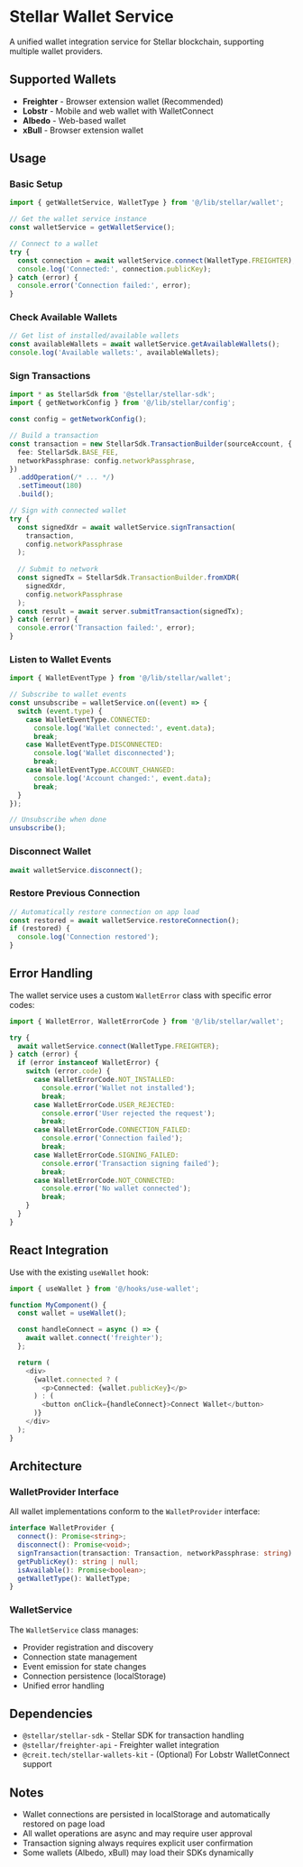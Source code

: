 # Stellar Wallet Service

A unified wallet integration service for Stellar blockchain, supporting multiple wallet providers.

## Supported Wallets

- **Freighter** - Browser extension wallet (Recommended)
- **Lobstr** - Mobile and web wallet with WalletConnect
- **Albedo** - Web-based wallet
- **xBull** - Browser extension wallet

## Usage

### Basic Setup

```typescript
import { getWalletService, WalletType } from '@/lib/stellar/wallet';

// Get the wallet service instance
const walletService = getWalletService();

// Connect to a wallet
try {
  const connection = await walletService.connect(WalletType.FREIGHTER);
  console.log('Connected:', connection.publicKey);
} catch (error) {
  console.error('Connection failed:', error);
}
```

### Check Available Wallets

```typescript
// Get list of installed/available wallets
const availableWallets = await walletService.getAvailableWallets();
console.log('Available wallets:', availableWallets);
```

### Sign Transactions

```typescript
import * as StellarSdk from '@stellar/stellar-sdk';
import { getNetworkConfig } from '@/lib/stellar/config';

const config = getNetworkConfig();

// Build a transaction
const transaction = new StellarSdk.TransactionBuilder(sourceAccount, {
  fee: StellarSdk.BASE_FEE,
  networkPassphrase: config.networkPassphrase,
})
  .addOperation(/* ... */)
  .setTimeout(180)
  .build();

// Sign with connected wallet
try {
  const signedXdr = await walletService.signTransaction(
    transaction,
    config.networkPassphrase
  );
  
  // Submit to network
  const signedTx = StellarSdk.TransactionBuilder.fromXDR(
    signedXdr,
    config.networkPassphrase
  );
  const result = await server.submitTransaction(signedTx);
} catch (error) {
  console.error('Transaction failed:', error);
}
```

### Listen to Wallet Events

```typescript
import { WalletEventType } from '@/lib/stellar/wallet';

// Subscribe to wallet events
const unsubscribe = walletService.on((event) => {
  switch (event.type) {
    case WalletEventType.CONNECTED:
      console.log('Wallet connected:', event.data);
      break;
    case WalletEventType.DISCONNECTED:
      console.log('Wallet disconnected');
      break;
    case WalletEventType.ACCOUNT_CHANGED:
      console.log('Account changed:', event.data);
      break;
  }
});

// Unsubscribe when done
unsubscribe();
```

### Disconnect Wallet

```typescript
await walletService.disconnect();
```

### Restore Previous Connection

```typescript
// Automatically restore connection on app load
const restored = await walletService.restoreConnection();
if (restored) {
  console.log('Connection restored');
}
```

## Error Handling

The wallet service uses a custom `WalletError` class with specific error codes:

```typescript
import { WalletError, WalletErrorCode } from '@/lib/stellar/wallet';

try {
  await walletService.connect(WalletType.FREIGHTER);
} catch (error) {
  if (error instanceof WalletError) {
    switch (error.code) {
      case WalletErrorCode.NOT_INSTALLED:
        console.error('Wallet not installed');
        break;
      case WalletErrorCode.USER_REJECTED:
        console.error('User rejected the request');
        break;
      case WalletErrorCode.CONNECTION_FAILED:
        console.error('Connection failed');
        break;
      case WalletErrorCode.SIGNING_FAILED:
        console.error('Transaction signing failed');
        break;
      case WalletErrorCode.NOT_CONNECTED:
        console.error('No wallet connected');
        break;
    }
  }
}
```

## React Integration

Use with the existing `useWallet` hook:

```typescript
import { useWallet } from '@/hooks/use-wallet';

function MyComponent() {
  const wallet = useWallet();

  const handleConnect = async () => {
    await wallet.connect('freighter');
  };

  return (
    <div>
      {wallet.connected ? (
        <p>Connected: {wallet.publicKey}</p>
      ) : (
        <button onClick={handleConnect}>Connect Wallet</button>
      )}
    </div>
  );
}
```

## Architecture

### WalletProvider Interface

All wallet implementations conform to the `WalletProvider` interface:

```typescript
interface WalletProvider {
  connect(): Promise<string>;
  disconnect(): Promise<void>;
  signTransaction(transaction: Transaction, networkPassphrase: string): Promise<string>;
  getPublicKey(): string | null;
  isAvailable(): Promise<boolean>;
  getWalletType(): WalletType;
}
```

### WalletService

The `WalletService` class manages:
- Provider registration and discovery
- Connection state management
- Event emission for state changes
- Connection persistence (localStorage)
- Unified error handling

## Dependencies

- `@stellar/stellar-sdk` - Stellar SDK for transaction handling
- `@stellar/freighter-api` - Freighter wallet integration
- `@creit.tech/stellar-wallets-kit` - (Optional) For Lobstr WalletConnect support

## Notes

- Wallet connections are persisted in localStorage and automatically restored on page load
- All wallet operations are async and may require user approval
- Transaction signing always requires explicit user confirmation
- Some wallets (Albedo, xBull) may load their SDKs dynamically
